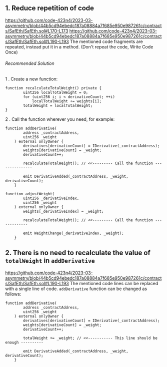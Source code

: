 ## 1. Reduce repetition of code
https://github.com/code-423n4/2023-03-asymmetry/blob/44b5cd94ebedc187a08884a7f685e950e987261c/contracts/SafEth/SafEth.sol#L170-L173
https://github.com/code-423n4/2023-03-asymmetry/blob/44b5cd94ebedc187a08884a7f685e950e987261c/contracts/SafEth/SafEth.sol#L190-L193
The mentioned code fragments are repeated, instead put it in a method. (Don't repeat the code, Write Code Once)

###### Recommended Solution
1 . Create a new function:
```
function recalculateTotalWeight() private {
        uint256 localTotalWeight = 0;
        for (uint256 i; i < derivativeCount; ++i)
            localTotalWeight += weights[i];
        totalWeight = localTotalWeight;
}
```
2 . Call the function wherever you need, for example:
```
function addDerivative(
        address _contractAddress,
        uint256 _weight
    ) external onlyOwner {
        derivatives[derivativeCount] = IDerivative(_contractAddress);
        weights[derivativeCount] = _weight;
        derivativeCount++;

        recalculateTotalWeight(); // <<--------- Call the function ---------------

        emit DerivativeAdded(_contractAddress, _weight, derivativeCount);
    }
```

```
function adjustWeight(
        uint256 _derivativeIndex,
        uint256 _weight
    ) external onlyOwner {
        weights[_derivativeIndex] = _weight;
        
        recalculateTotalWeight(); // <<--------- Call the function -------------

        emit WeightChange(_derivativeIndex, _weight);
    }
```

## 2. There is no need to recalculate the value of ```totalWeight``` in ```addDerivative```
https://github.com/code-423n4/2023-03-asymmetry/blob/44b5cd94ebedc187a08884a7f685e950e987261c/contracts/SafEth/SafEth.sol#L190-L193
The mentioned code lines can be replaced with a single line of code.
```addDerivative``` function can be changed as follows:
```
function addDerivative(
        address _contractAddress,
        uint256 _weight
    ) external onlyOwner {
        derivatives[derivativeCount] = IDerivative(_contractAddress);
        weights[derivativeCount] = _weight;
        derivativeCount++;

        totalWeight += _weight; // <<----------- This line should be enough ----------

        emit DerivativeAdded(_contractAddress, _weight, derivativeCount);
    }
```